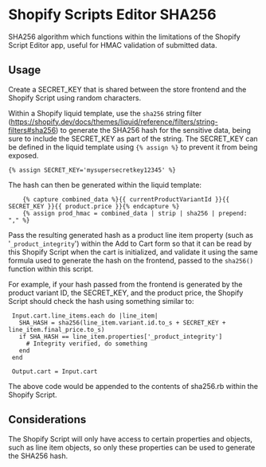 # Shopify Scripts Editor SHA256

SHA256 algorithm which functions within the limitations of the Shopify Script Editor app, useful for HMAC validation of
submitted data.

## Usage

Create a SECRET_KEY that is shared between the store frontend and the Shopify Script using random characters.

Within a Shopify liquid template, use the `sha256` string filter
(https://shopify.dev/docs/themes/liquid/reference/filters/string-filters#sha256)
to generate the SHA256 hash for the sensitive data, being sure to include the SECRET_KEY as part of the string. The
SECRET_KEY can be defined in the liquid template using `{% assign %}`
to prevent it from being exposed.

`{% assign SECRET_KEY='mysupersecretkey12345' %}`

The hash can then be generated within the liquid template:

```
    {% capture combined_data %}{{ currentProductVariantId }}{{ SECRET_KEY }}{{ product.price }}{% endcapture %}
    {% assign prod_hmac = combined_data | strip | sha256 | prepend: "," %}
```

Pass the resulting generated hash as a product line item property (such as '`_product_integrity`')
within the Add to Cart form so that it can be read by this Shopify Script when the cart is initialized, and validate it 
using the same formula used to generate the hash on the frontend, passed to the `sha256()` function within this script.

For example, if your hash passed from the frontend is generated by the product variant ID, the SECRET_KEY, and the product 
price, the Shopify Script should check the hash using something similar to:

```
 Input.cart.line_items.each do |line_item|
   SHA_HASH = sha256(line_item.variant.id.to_s + SECRET_KEY + line_item.final_price.to_s)
   if SHA_HASH == line_item.properties['_product_integrity']
     # Integrity verified, do something
   end
 end

 Output.cart = Input.cart
```

The above code would be appended to the contents of sha256.rb within the Shopify Script.

## Considerations

The Shopify Script will only have access to certain properties and objects, such as line item objects, 
so only these properties can be used to generate the SHA256 hash.

